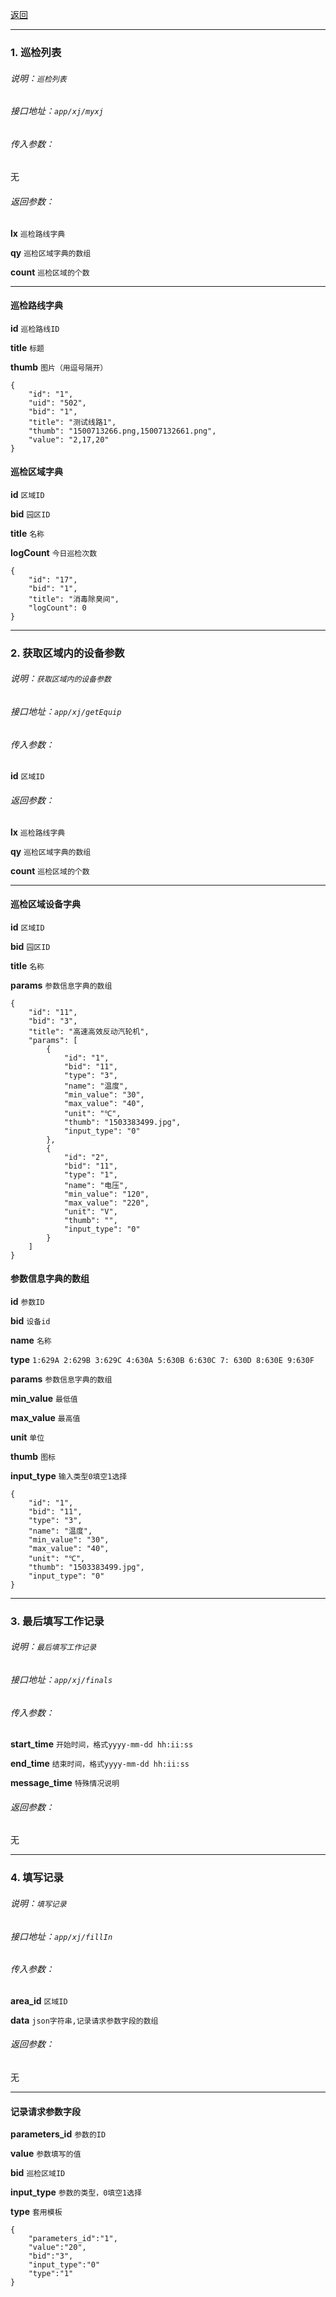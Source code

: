 [返回](main.md)


***

### 1. 巡检列表

###### 说明：`巡检列表`

###### 接口地址：`app/xj/myxj`

###### 传入参数：

无

###### 返回参数：

**lx** `巡检路线字典`

**qy** `巡检区域字典的数组`

**count** `巡检区域的个数`

***

#### **巡检路线字典**

**id**          `巡检路线ID`

**title**       `标题`

**thumb**       `图片（用逗号隔开）`

```
{
    "id": "1",
    "uid": "502",
    "bid": "1",
    "title": "测试线路1",
    "thumb": "1500713266.png,15007132661.png",
    "value": "2,17,20"
}
```

#### **巡检区域字典**

**id**          `区域ID`

**bid**         `园区ID`

**title**       `名称`

**logCount**    `今日巡检次数`


```
{
    "id": "17",
    "bid": "1",
    "title": "消毒除臭间",
    "logCount": 0
}
```



***

### 2. 获取区域内的设备参数

###### 说明：`获取区域内的设备参数`

###### 接口地址：`app/xj/getEquip`

###### 传入参数：

**id** `区域ID`

###### 返回参数：

**lx** `巡检路线字典`

**qy** `巡检区域字典的数组`

**count** `巡检区域的个数`

***



#### **巡检区域设备字典**

**id**          `区域ID`

**bid**         `园区ID`

**title**       `名称`

**params**      `参数信息字典的数组`



```
{
    "id": "11",
    "bid": "3",
    "title": "高速高效反动汽轮机",
    "params": [
        {
            "id": "1",
            "bid": "11",
            "type": "3",
            "name": "温度",
            "min_value": "30",
            "max_value": "40",
            "unit": "℃",
            "thumb": "1503383499.jpg",
            "input_type": "0"
        },
        {
            "id": "2",
            "bid": "11",
            "type": "1",
            "name": "电压",
            "min_value": "120",
            "max_value": "220",
            "unit": "V",
            "thumb": "",
            "input_type": "0"
        }
    ]
}
```


#### **参数信息字典的数组**

**id**          `参数ID`

**bid**         `设备id`

**name**        `名称`

**type**        `1:629A 2:629B 3:629C 4:630A 5:630B 6:630C 7: 630D 8:630E 9:630F`

**params**      `参数信息字典的数组`

**min_value**   `最低值`

**max_value**   `最高值`

**unit**        `单位`

**thumb**       `图标`

**input_type**  `输入类型0填空1选择`

```
{
    "id": "1",
    "bid": "11",
    "type": "3",
    "name": "温度",
    "min_value": "30",
    "max_value": "40",
    "unit": "℃",
    "thumb": "1503383499.jpg",
    "input_type": "0"
}
```


***

### 3. 最后填写工作记录

###### 说明：`最后填写工作记录`

###### 接口地址：`app/xj/finals`

###### 传入参数：

**start_time** `开始时间，格式yyyy-mm-dd hh:ii:ss`

**end_time** `结束时间，格式yyyy-mm-dd hh:ii:ss`

**message_time** `特殊情况说明`

###### 返回参数：

无

***

### 4. 填写记录

###### 说明：`填写记录`

###### 接口地址：`app/xj/fillIn`

###### 传入参数：

**area_id** `区域ID`

**data** `json字符串,记录请求参数字段的数组`

###### 返回参数：

无

***

#### **记录请求参数字段**

**parameters_id** `参数的ID`

**value**       `参数填写的值`

**bid**         `巡检区域ID`

**input_type**  `参数的类型，0填空1选择`

**type**        `套用模板`

```
{
    "parameters_id":"1",
    "value":"20",
    "bid":"3",
    "input_type":"0"
    "type":"1"
}
```